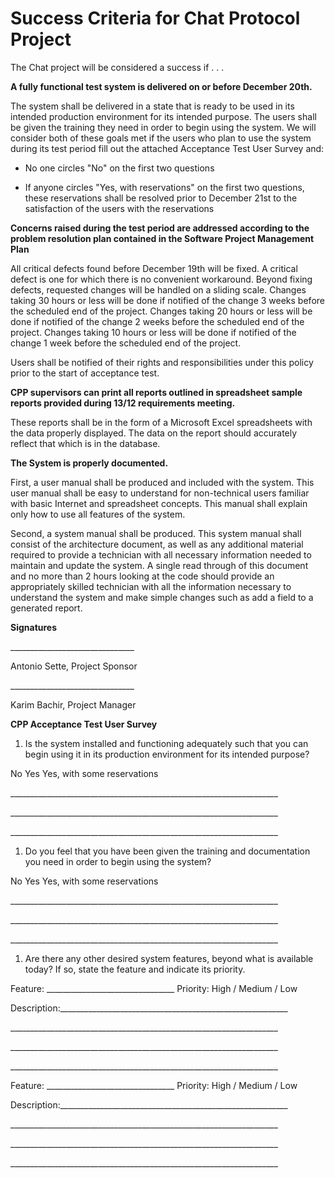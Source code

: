 # Success Criteria for Chat Protocol Project

The Chat project will be considered a success if . . .

**A fully functional test system is delivered on or before December 20th.**

The system shall be delivered in a state that is ready to be used in its intended production environment for its intended purpose. The users shall be given the training they need in order to begin using the system. We will consider both of these goals met if the users who plan to use the system during its test period fill out the attached Acceptance Test User Survey and:

- No one circles &quot;No&quot; on the first two questions

- If anyone circles &quot;Yes, with reservations&quot; on the first two questions, these reservations shall be resolved prior to December 21st to the satisfaction of the users with the reservations

**Concerns raised during the test period are addressed according to the problem resolution plan contained in the Software Project Management Plan**

All critical defects found before December 19th will be fixed. A critical defect is one for which there is no convenient workaround. Beyond fixing defects, requested changes will be handled on a sliding scale. Changes taking 30 hours or less will be done if notified of the change 3 weeks before the scheduled end of the project. Changes taking 20 hours or less will be done if notified of the change 2 weeks before the scheduled end of the project. Changes taking 10 hours or less will be done if notified of the change 1 week before the scheduled end of the project.

Users shall be notified of their rights and responsibilities under this policy prior to the start of acceptance test.

**CPP supervisors can print all reports outlined in spreadsheet sample reports provided during 13/12 requirements meeting.**

These reports shall be in the form of a Microsoft Excel spreadsheets with the data properly displayed. The data on the report should accurately reflect that which is in the database.

**The System is properly documented.**

First, a user manual shall be produced and included with the system. This user manual shall be easy to understand for non-technical users familiar with basic Internet and spreadsheet concepts. This manual shall explain only how to use all features of the system.

Second, a system manual shall be produced. This system manual shall consist of the architecture document, as well as any additional material required to provide a technician with all necessary information needed to maintain and update the system. A single read through of this document and no more than 2 hours looking at the code should provide an appropriately skilled technician with all the information necessary to understand the system and make simple changes such as add a field to a generated report.

**Signatures**

\_\_\_\_\_\_\_\_\_\_\_\_\_\_\_\_\_\_\_\_\_\_\_\_\_\_\_\_\_\_\_

Antonio Sette, Project Sponsor

\_\_\_\_\_\_\_\_\_\_\_\_\_\_\_\_\_\_\_\_\_\_\_\_\_\_\_\_\_\_\_

Karim Bachir, Project Manager

**CPP Acceptance Test User Survey**

1. Is the system installed and functioning adequately such that you can begin using it in its production environment for its intended purpose?

No Yes Yes, with some reservations

\_\_\_\_\_\_\_\_\_\_\_\_\_\_\_\_\_\_\_\_\_\_\_\_\_\_\_\_\_\_\_\_\_\_\_\_\_\_\_\_\_\_\_\_\_\_\_\_\_\_\_\_\_\_\_\_\_\_\_\_\_\_\_\_\_\_\_

\_\_\_\_\_\_\_\_\_\_\_\_\_\_\_\_\_\_\_\_\_\_\_\_\_\_\_\_\_\_\_\_\_\_\_\_\_\_\_\_\_\_\_\_\_\_\_\_\_\_\_\_\_\_\_\_\_\_\_\_\_\_\_\_\_\_\_

\_\_\_\_\_\_\_\_\_\_\_\_\_\_\_\_\_\_\_\_\_\_\_\_\_\_\_\_\_\_\_\_\_\_\_\_\_\_\_\_\_\_\_\_\_\_\_\_\_\_\_\_\_\_\_\_\_\_\_\_\_\_\_\_\_\_\_

1. Do you feel that you have been given the training and documentation you need in order to begin using the system?

No Yes Yes, with some reservations

\_\_\_\_\_\_\_\_\_\_\_\_\_\_\_\_\_\_\_\_\_\_\_\_\_\_\_\_\_\_\_\_\_\_\_\_\_\_\_\_\_\_\_\_\_\_\_\_\_\_\_\_\_\_\_\_\_\_\_\_\_\_\_\_\_\_\_

\_\_\_\_\_\_\_\_\_\_\_\_\_\_\_\_\_\_\_\_\_\_\_\_\_\_\_\_\_\_\_\_\_\_\_\_\_\_\_\_\_\_\_\_\_\_\_\_\_\_\_\_\_\_\_\_\_\_\_\_\_\_\_\_\_\_\_

\_\_\_\_\_\_\_\_\_\_\_\_\_\_\_\_\_\_\_\_\_\_\_\_\_\_\_\_\_\_\_\_\_\_\_\_\_\_\_\_\_\_\_\_\_\_\_\_\_\_\_\_\_\_\_\_\_\_\_\_\_\_\_\_\_\_\_

1. Are there any other desired system features, beyond what is available today? If so, state the feature and indicate its priority.

Feature: \_\_\_\_\_\_\_\_\_\_\_\_\_\_\_\_\_\_\_\_\_\_\_\_\_\_\_\_\_\_\_\_ Priority: High / Medium / Low

Description:\_\_\_\_\_\_\_\_\_\_\_\_\_\_\_\_\_\_\_\_\_\_\_\_\_\_\_\_\_\_\_\_\_\_\_\_\_\_\_\_\_\_\_\_\_\_\_\_\_\_\_\_\_\_\_\_\_

\_\_\_\_\_\_\_\_\_\_\_\_\_\_\_\_\_\_\_\_\_\_\_\_\_\_\_\_\_\_\_\_\_\_\_\_\_\_\_\_\_\_\_\_\_\_\_\_\_\_\_\_\_\_\_\_\_\_\_\_\_\_\_\_\_\_\_

\_\_\_\_\_\_\_\_\_\_\_\_\_\_\_\_\_\_\_\_\_\_\_\_\_\_\_\_\_\_\_\_\_\_\_\_\_\_\_\_\_\_\_\_\_\_\_\_\_\_\_\_\_\_\_\_\_\_\_\_\_\_\_\_\_\_\_

\_\_\_\_\_\_\_\_\_\_\_\_\_\_\_\_\_\_\_\_\_\_\_\_\_\_\_\_\_\_\_\_\_\_\_\_\_\_\_\_\_\_\_\_\_\_\_\_\_\_\_\_\_\_\_\_\_\_\_\_\_\_\_\_\_\_\_

Feature: \_\_\_\_\_\_\_\_\_\_\_\_\_\_\_\_\_\_\_\_\_\_\_\_\_\_\_\_\_\_\_\_ Priority: High / Medium / Low

Description:\_\_\_\_\_\_\_\_\_\_\_\_\_\_\_\_\_\_\_\_\_\_\_\_\_\_\_\_\_\_\_\_\_\_\_\_\_\_\_\_\_\_\_\_\_\_\_\_\_\_\_\_\_\_\_\_\_

\_\_\_\_\_\_\_\_\_\_\_\_\_\_\_\_\_\_\_\_\_\_\_\_\_\_\_\_\_\_\_\_\_\_\_\_\_\_\_\_\_\_\_\_\_\_\_\_\_\_\_\_\_\_\_\_\_\_\_\_\_\_\_\_\_\_\_

\_\_\_\_\_\_\_\_\_\_\_\_\_\_\_\_\_\_\_\_\_\_\_\_\_\_\_\_\_\_\_\_\_\_\_\_\_\_\_\_\_\_\_\_\_\_\_\_\_\_\_\_\_\_\_\_\_\_\_\_\_\_\_\_\_\_\_

\_\_\_\_\_\_\_\_\_\_\_\_\_\_\_\_\_\_\_\_\_\_\_\_\_\_\_\_\_\_\_\_\_\_\_\_\_\_\_\_\_\_\_\_\_\_\_\_\_\_\_\_\_\_\_\_\_\_\_\_\_\_\_\_\_\_\_